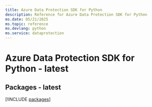```yaml
---
title: Azure Data Protection SDK for Python
description: Reference for Azure Data Protection SDK for Python
ms.date: 05/21/2025
ms.topic: reference
ms.devlang: python
ms.service: dataprotection
---
```

# Azure Data Protection SDK for Python - latest
## Packages - latest
[!INCLUDE [packages](data-protection-index.md)]